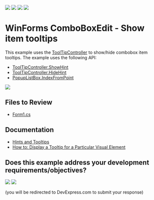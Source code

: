 <!-- default badges list -->
![](https://img.shields.io/endpoint?url=https://codecentral.devexpress.com/api/v1/VersionRange/128622316/24.2.1%2B)
[![](https://img.shields.io/badge/Open_in_DevExpress_Support_Center-FF7200?style=flat-square&logo=DevExpress&logoColor=white)](https://supportcenter.devexpress.com/ticket/details/E1334)
[![](https://img.shields.io/badge/📖_How_to_use_DevExpress_Examples-e9f6fc?style=flat-square)](https://docs.devexpress.com/GeneralInformation/403183)
[![](https://img.shields.io/badge/💬_Leave_Feedback-feecdd?style=flat-square)](#does-this-example-address-your-development-requirementsobjectives)
<!-- default badges end -->

# WinForms ComboBoxEdit - Show item tooltips

This example uses the [ToolTipController]() to show/hide combobox item tooltips. The example uses the following API:

* [ToolTipController.ShowHint](https://docs.devexpress.com/WindowsForms/DevExpress.Utils.ToolTipController.ShowHint.overloads)
* [ToolTipController.HideHint](https://docs.devexpress.com/WindowsForms/DevExpress.Utils.ToolTipController.HideHint)
* [PopupListBox.IndexFromPoint](https://docs.devexpress.com/WindowsForms/DevExpress.XtraEditors.BaseListBoxControl.IndexFromPoint(System.Drawing.Point))

![](https://raw.githubusercontent.com/DevExpress-Examples/how-to-show-a-tooltip-for-a-comboboxedit-item-e1334/13.1.4%2B/media/winforms-combobox-item-hints.png)


## Files to Review

* [Form1.cs](./CS/WindowsApplication124/Form1.cs)


## Documentation

* [Hints and Tooltips](https://docs.devexpress.com/WindowsForms/2398/common-features/tooltips)
* [How to: Display a Tooltip for a Particular Visual Element](https://docs.devexpress.com/WindowsForms/1964/common-features/tooltip-management/how-to-display-a-tooltip-for-a-particular-visual-element)
<!-- feedback -->
## Does this example address your development requirements/objectives?

[<img src="https://www.devexpress.com/support/examples/i/yes-button.svg"/>](https://www.devexpress.com/support/examples/survey.xml?utm_source=github&utm_campaign=winforms-combobox-show-item-tooltips&~~~was_helpful=yes) [<img src="https://www.devexpress.com/support/examples/i/no-button.svg"/>](https://www.devexpress.com/support/examples/survey.xml?utm_source=github&utm_campaign=winforms-combobox-show-item-tooltips&~~~was_helpful=no)

(you will be redirected to DevExpress.com to submit your response)
<!-- feedback end -->
